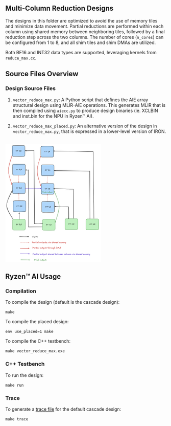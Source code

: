 <!---//===- README.md --------------------------*- Markdown -*-===//
//
// This file is licensed under the Apache License v2.0 with LLVM Exceptions.
// See https://llvm.org/LICENSE.txt for license information.
// SPDX-License-Identifier: Apache-2.0 WITH LLVM-exception
//
// Copyright (C) 2025, Advanced Micro Devices, Inc.
// 
//===----------------------------------------------------------------------===//-->
## Multi-Column Reduction Designs

The designs in this folder are optimized to avoid the use of memory tiles and minimize data movement. Partial reductions are performed within each column using shared memory between neighboring tiles, followed by a final reduction step across the two columns. The number of cores (`n_cores`) can be configured from 1 to 8, and all shim tiles and shim DMAs are utilized. 

Both BF16 and INT32 data types are supported, leveraging kernels from `reduce_max.cc`.

## Source Files Overview

### Design Source Files
1. `vector_reduce_max.py`: A Python script that defines the AIE array structural design using MLIR-AIE operations. This generates MLIR that is then compiled using `aiecc.py` to produce design binaries (ie. XCLBIN and inst.bin for the NPU in Ryzen™ AI). 

2. `vector_reduce_max_placed.py`: An alternative version of the design in `vector_reduce_max.py`, that is expressed in a lower-level version of IRON.

<br><img src="assets/Multi-col.png" alt="Multi-column Design" width="300"/>

## Ryzen™ AI Usage

### Compilation

To compile the design (default is the cascade design):

```shell
make
```

To compile the placed design:

```shell
env use_placed=1 make
```

To compile the C++ testbench:

```shell
make vector_reduce_max.exe
```
### C++ Testbench

To run the design:

```shell
make run
```

### Trace

To generate a [trace file](../../../programming_guide/section-4/section-4b/README.md) for the default cascade design:

```shell
make trace
```